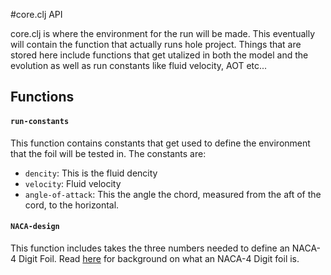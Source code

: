 #core.clj API

core.clj is where the environment for the run will be made. 
This eventually will contain the function that actually runs hole project. 
Things that are stored here include functions that get utalized in both the model
and the evolution as well as run constants like fluid velocity, AOT etc...

## Functions  
#### `run-constants`  
This function contains constants that get used to define the 
environment that the foil will be tested in. The constants are: 
* `dencity`: This is the fluid dencity 
* `velocity`: Fluid velocity
* `angle-of-attack`: This the angle the chord, measured from the aft of the cord, to the horizontal.  
#### `NACA-design`  
This function includes takes the three numbers needed to define an NACA-4 Digit Foil.
Read [here]() for background on what an NACA-4 Digit foil is. 
